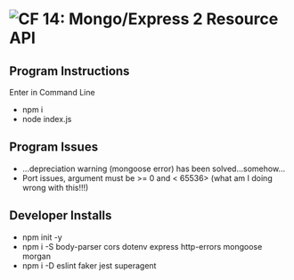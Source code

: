 ![CF](https://camo.githubusercontent.com/70edab54bba80edb7493cad3135e9606781cbb6b/687474703a2f2f692e696d6775722e636f6d2f377635415363382e706e67) 14: Mongo/Express 2 Resource API
======

## Program Instructions
Enter in Command Line
* npm i
* node index.js


## Program Issues
* ...depreciation warning (mongoose error) has been solved...somehow...
* Port issues, argument must be >= 0 and < 65536> (what am I doing wrong with this!!!)


## Developer Installs
* npm init -y
* npm i -S body-parser cors dotenv express http-errors mongoose morgan
* npm i -D eslint faker jest superagent 

